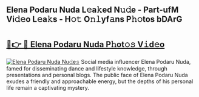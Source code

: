 ## Elena Podaru Nuda L𝚎a𝚔ed N𝚞𝚍e - Part-ufM Vi𝚍𝚎o L𝚎a𝚔s - H𝚘𝚝 O𝚗𝚕yf𝚊ns P𝚑𝚘tos bDArG

# <h2><a href="http://kf8a7g.oniu.top/?m=Elena+Podaru+Nuda">🔗👉 🔴 Elena Podaru Nuda P𝚑ot𝚘𝚜 V𝚒d𝚎o</a></h2>

[![Elena Podaru Nuda Nu𝚍e𝚜](https://i.imgur.com/0qMVB7G.gif)](http://kf8a7g.oniu.top/?m=Elena+Podaru+Nuda)
Social media influencer Elena Podaru Nuda, famed for disseminating dance and lifestyle knowledge, through presentations and personal blogs. The public face of Elena Podaru Nuda exudes a friendly and approachable energy, but the depths of his personal life remain a captivating mystery.  

